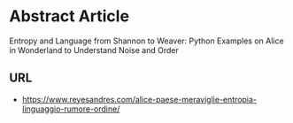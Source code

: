 # Abstract Article
Entropy and Language from Shannon to Weaver: Python Examples on Alice in Wonderland to Understand Noise and Order

## URL
- https://www.reyesandres.com/alice-paese-meraviglie-entropia-linguaggio-rumore-ordine/